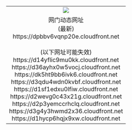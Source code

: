 ﻿<table>
  <tr></tr>
  <tr><td colspan=2 align=center><img src="https://dpbbv6vqnp20e.cloudfront.net/Up/oGate.jpg" /></td></tr>
  <tr><td colspan=2 align=center>网门动态网址<br/>(最新)
<br>https://dpbbv6vqnp20e.cloudfront.net
<br/><br/>(以下网址可能失效)
<br>https://d14yflic9mu0kk.cloudfront.net
<br>https://d36ayhx0w5vocj.cloudfront.net
<br>https://dk5ht9bb6ivk6.cloudfront.net
<br>https://d3qdu4wdn0kvbf.cloudfront.net
<br>https://d1sf1edxu0lfiw.cloudfront.net
<br>https://d2wevg0c43x21g.cloudfront.net
<br>https://d2p3yemccrhclq.cloudfront.net
<br>https://d3g4y3hwmd2x36.cloudfront.net
<br>https://d1hycp6hqjx9xw.cloudfront.net
    </td>
  </tr>
</table>
